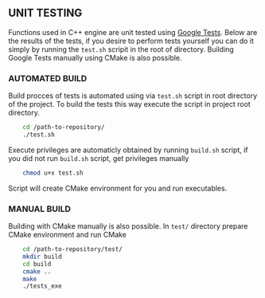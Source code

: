 ## UNIT TESTING

Functions used in C++ engine are unit tested using [Google Tests](https://github.com/google/googletest). Below are the results of the tests, if you desire to perform tests yourself you can do it simply by running the `test.sh` scripit in the root of directory. Building Google Tests manually using CMake is also possible.

### AUTOMATED BUILD
Build procces of tests is automated using via `test.sh` script in root directory of the project. To build the tests this way execute the script in project root directory.
```sh
    cd /path-to-repository/
    ./test.sh
```
Execute privileges are automaticly obtained by running `build.sh` script, if you did not run `build.sh` script, get privileges manually
```sh
    chmod u+x test.sh
```
Script will create CMake environment for you and run executables.

### MANUAL BUILD
Building with CMake manually is also possible. In `test/` directory prepare CMake environment and run CMake
```sh
    cd /path-to-repository/test/
    mkdir build
    cd build
    cmake ..
    make
    ./tests_exe
```